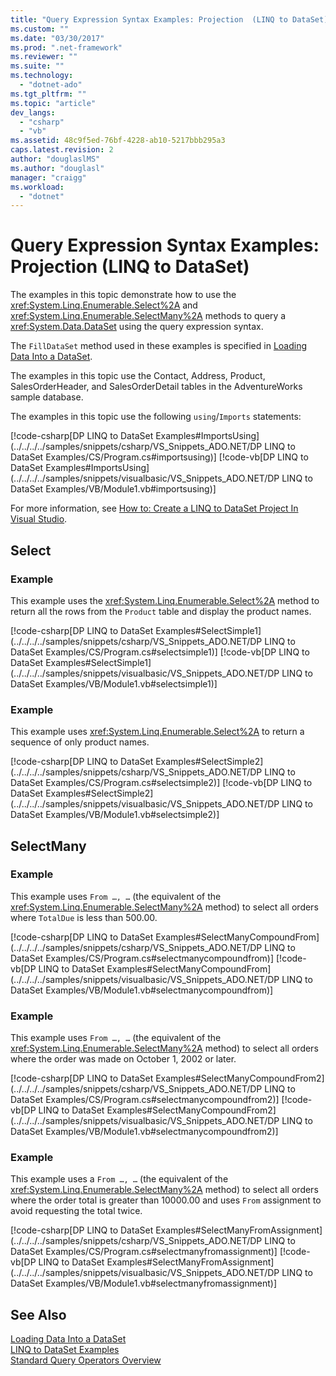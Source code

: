 ```yaml
---
title: "Query Expression Syntax Examples: Projection  (LINQ to DataSet)"
ms.custom: ""
ms.date: "03/30/2017"
ms.prod: ".net-framework"
ms.reviewer: ""
ms.suite: ""
ms.technology: 
  - "dotnet-ado"
ms.tgt_pltfrm: ""
ms.topic: "article"
dev_langs: 
  - "csharp"
  - "vb"
ms.assetid: 48c9f5ed-76bf-4228-ab10-5217bbb295a3
caps.latest.revision: 2
author: "douglaslMS"
ms.author: "douglasl"
manager: "craigg"
ms.workload: 
  - "dotnet"
---
```

# Query Expression Syntax Examples: Projection  (LINQ to DataSet)
The examples in this topic demonstrate how to use the <xref:System.Linq.Enumerable.Select%2A> and <xref:System.Linq.Enumerable.SelectMany%2A> methods to query a <xref:System.Data.DataSet> using the query expression syntax.  
  
 The `FillDataSet` method used in these examples is specified in [Loading Data Into a DataSet](../../../../docs/framework/data/adonet/loading-data-into-a-dataset.md).  
  
 The examples in this topic use the Contact, Address, Product, SalesOrderHeader, and SalesOrderDetail tables in the AdventureWorks sample database.  
  
 The examples in this topic use the following `using`/`Imports` statements:  
  
 [!code-csharp[DP LINQ to DataSet Examples#ImportsUsing](../../../../samples/snippets/csharp/VS_Snippets_ADO.NET/DP LINQ to DataSet Examples/CS/Program.cs#importsusing)]
 [!code-vb[DP LINQ to DataSet Examples#ImportsUsing](../../../../samples/snippets/visualbasic/VS_Snippets_ADO.NET/DP LINQ to DataSet Examples/VB/Module1.vb#importsusing)]  
  
 For more information, see [How to: Create a LINQ to DataSet Project In Visual Studio](../../../../docs/framework/data/adonet/how-to-create-a-linq-to-dataset-project-in-vs.md).  
  
## Select  
  
### Example  
 This example uses the <xref:System.Linq.Enumerable.Select%2A> method to return all the rows from the `Product` table and display the product names.  
  
 [!code-csharp[DP LINQ to DataSet Examples#SelectSimple1](../../../../samples/snippets/csharp/VS_Snippets_ADO.NET/DP LINQ to DataSet Examples/CS/Program.cs#selectsimple1)]
 [!code-vb[DP LINQ to DataSet Examples#SelectSimple1](../../../../samples/snippets/visualbasic/VS_Snippets_ADO.NET/DP LINQ to DataSet Examples/VB/Module1.vb#selectsimple1)]  
  
### Example  
 This example uses <xref:System.Linq.Enumerable.Select%2A> to return a sequence of only product names.  
  
 [!code-csharp[DP LINQ to DataSet Examples#SelectSimple2](../../../../samples/snippets/csharp/VS_Snippets_ADO.NET/DP LINQ to DataSet Examples/CS/Program.cs#selectsimple2)]
 [!code-vb[DP LINQ to DataSet Examples#SelectSimple2](../../../../samples/snippets/visualbasic/VS_Snippets_ADO.NET/DP LINQ to DataSet Examples/VB/Module1.vb#selectsimple2)]  
  
## SelectMany  
  
### Example  
 This example uses `From …, …` (the equivalent of the <xref:System.Linq.Enumerable.SelectMany%2A> method) to select all orders where `TotalDue` is less than 500.00.  
  
 [!code-csharp[DP LINQ to DataSet Examples#SelectManyCompoundFrom](../../../../samples/snippets/csharp/VS_Snippets_ADO.NET/DP LINQ to DataSet Examples/CS/Program.cs#selectmanycompoundfrom)]
 [!code-vb[DP LINQ to DataSet Examples#SelectManyCompoundFrom](../../../../samples/snippets/visualbasic/VS_Snippets_ADO.NET/DP LINQ to DataSet Examples/VB/Module1.vb#selectmanycompoundfrom)]  
  
### Example  
 This example uses `From …, …` (the equivalent of the <xref:System.Linq.Enumerable.SelectMany%2A> method) to select all orders where the order was made on October 1, 2002 or later.  
  
 [!code-csharp[DP LINQ to DataSet Examples#SelectManyCompoundFrom2](../../../../samples/snippets/csharp/VS_Snippets_ADO.NET/DP LINQ to DataSet Examples/CS/Program.cs#selectmanycompoundfrom2)]
 [!code-vb[DP LINQ to DataSet Examples#SelectManyCompoundFrom2](../../../../samples/snippets/visualbasic/VS_Snippets_ADO.NET/DP LINQ to DataSet Examples/VB/Module1.vb#selectmanycompoundfrom2)]  
  
### Example  
 This example uses a `From …, …` (the equivalent of the <xref:System.Linq.Enumerable.SelectMany%2A> method) to select all orders where the order total is greater than 10000.00 and uses `From` assignment to avoid requesting the total twice.  
  
 [!code-csharp[DP LINQ to DataSet Examples#SelectManyFromAssignment](../../../../samples/snippets/csharp/VS_Snippets_ADO.NET/DP LINQ to DataSet Examples/CS/Program.cs#selectmanyfromassignment)]
 [!code-vb[DP LINQ to DataSet Examples#SelectManyFromAssignment](../../../../samples/snippets/visualbasic/VS_Snippets_ADO.NET/DP LINQ to DataSet Examples/VB/Module1.vb#selectmanyfromassignment)]  
  
## See Also  
 [Loading Data Into a DataSet](../../../../docs/framework/data/adonet/loading-data-into-a-dataset.md)  
 [LINQ to DataSet Examples](../../../../docs/framework/data/adonet/linq-to-dataset-examples.md)  
 [Standard Query Operators Overview](http://msdn.microsoft.com/library/24cda21e-8af8-4632-b519-c404a839b9b2)
